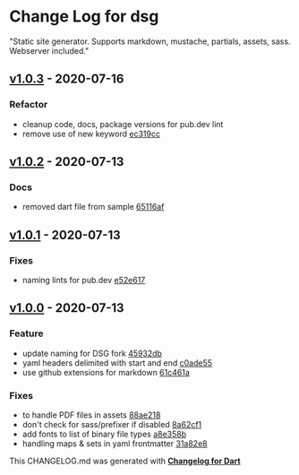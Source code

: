 # Change Log for dsg
"Static site generator. Supports markdown, mustache, partials, assets, sass. Webserver included."

## [v1.0.3](https://github.com/maks/dsg/compare/v1.0.2...v1.0.3) - 2020-07-16

### Refactor
* cleanup code, docs, package versions for pub.dev lint
* remove use of new keyword [ec319cc](https://github.com/maks/dsg/commit/ec319cc8b328aabf468bfb9e3b5593370806a7d1)


## [v1.0.2](http://github.com/maks/dsg/compare/v1.0.1...v1.0.2) - 2020-07-13

### Docs
* removed dart file from sample [65116af](https://github.com/maks/dsg/commit/65116afaea1a9d8a8c6ccca3a091b486746881e5)

## [v1.0.1](http://github.com/maks/dsg/compare/v1.0.0...v1.0.1) - 2020-07-13

### Fixes
* naming lints for pub.dev [e52e617](https://github.com/maks/dsg/commit/e52e617eeb104e56ade8395a27fbf0c4945abf9f)

## [v1.0.0](http://github.com/maks/dsg/compare/v0.0.1...v1.0.0) - 2020-07-13

### Feature
* update naming for DSG fork [45932db](https://github.com/maks/dsg/commit/45932dbb165c6c9b0f294ae4a41936e025f785c5)
* yaml headers delimited with start and end [c0ade55](https://github.com/maks/dsg/commit/c0ade5505ca294a625e4bfac558295b942e27675)
* use github extensions for markdown [61c461a](https://github.com/maks/dsg/commit/61c461a774ca4802a8809d816a7e0cd87f0e274a)

### Fixes
* to handle PDF files in assets [88ae218](https://github.com/maks/dsg/commit/88ae21807588b65bcfe7ebee86e39f0f5149a497)
* don't check for sass/prefixer if disabled [8a62cf1](https://github.com/maks/dsg/commit/8a62cf16bb2ec0027842ccbf80cfc8eee6f85c88)
* add fonts to list of binary file types [a8e358b](https://github.com/maks/dsg/commit/a8e358b9b09a3f94193f91e0ec1d146c66d8461f)
* handling maps & sets in yaml frontmatter [31a82e8](https://github.com/maks/dsg/commit/31a82e82c112455bb47190f1f81c3b09a6577bed)


This CHANGELOG.md was generated with [**Changelog for Dart**](https://pub.dartlang.org/packages/changelog)
